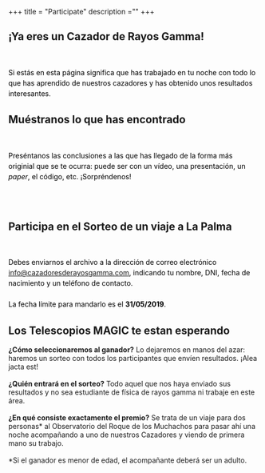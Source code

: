 +++
title = "Participate"
description =""
+++

<div class="container-fluid ">
<div class="row">
  <div class="col-xs-6">
    <section class="step green">
    <div class="container-fluid ">
      <div class="row">
          <h2 > ¡Ya eres un Cazador de Rayos Gamma! </h2>
          <br>
          <div class="container-fluid ">
            <p style="text-align:left;color:black;line-height:1.5"> Si estás en esta página significa que has trabajado en tu noche con todo lo que has aprendido de nuestros cazadores y has obtenido unos resultados interesantes.
          </div>
      </div>
    </div>
    </section>
  </div>
  <div class="col-xs-6">
    <section class="step yellow">
    <div class="container-fluid ">
      <div class="row">
          <h2> Muéstranos lo que has encontrado</h2>
          <br>
          <div class="container-fluid ">
            <p style="text-align:left;color:black;line-height:1.5">Preséntanos las conclusiones a las que has llegado de la forma más originial que se te ocurra: puede ser con un vídeo, una presentación, un <em>paper</em>, el código, etc. ¡Sorpréndenos!
            </p>
          </div>
      </div>
    </div>
    </section>
  </div>
</div>
</div>
<br> <br>
<div class="container-fluid ">
<div class="row">
  <div class="col-xs-6">
    <section class="step blue">
    <div class="container-fluid ">
      <div class="row">
          <h2 >Participa en el Sorteo de un viaje a La Palma</h2>
          <br>
          <div class="container-fluid ">
            <p style="text-align:left;color:black;line-height:1.5">Debes enviarnos el archivo a la dirección de correo electrónico <a href="mailto:info@cazadoresderayosgamma.com" target="_top">info@cazadoresderayosgamma.com</a>, indicando tu nombre, DNI, fecha de nacimiento y un teléfono de contacto.<br>
          <br>
          La fecha límite para mandarlo es el <strong>31/05/2019</strong>.</p>
          </div>
      </div>
    </div>
    </section>
  </div>
  <div class="col-xs-6">
  <section class="step red">
  <div class="container-fluid ">
    <div class="row">
        <h2>Los Telescopios MAGIC te estan esperando</h2>
        <div class="container-fluid ">
          <p style="text-align:left;color:black;line-height:1.5"><p class="icons"><strong>¿Cómo seleccionaremos al ganador?</strong> Lo dejaremos en manos del azar: haremos un sorteo con todos los participantes que envíen resultados. ¡Alea jacta est!<br>
          <br>
          <strong>¿Quién entrará en el sorteo?</strong> Todo aquel que nos haya enviado sus resultados y no sea estudiante de física de rayos gamma ni trabaje en este área.<br>
          <br>
          <strong>¿En qué consiste exactamente el premio?</strong> Se trata de un viaje para dos personas* al Observatorio del Roque de los Muchachos para pasar ahí una noche acompañando a uno de nuestros Cazadores y viendo de primera mano su trabajo.<br>
          <br>
          *Si el ganador es menor de edad, el acompañante deberá ser un adulto.</p>
        </div>
    </div>
  </div>
  </section>
  </div>
</div>
</div>
